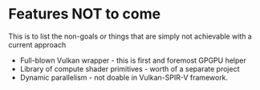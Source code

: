# Features NOT to come
This is to list the non-goals or things that are simply not achievable with a current approach
- Full-blown Vulkan wrapper - this is first and foremost GPGPU helper
- Library of compute shader primitives - worth of a separate project
- Dynamic parallelism - not doable in Vulkan-SPIR-V framework.
